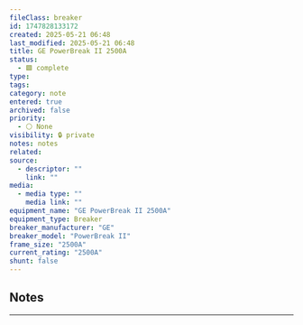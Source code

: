 ```yaml
---
fileClass: breaker
id: 1747828133172
created: 2025-05-21 06:48
last_modified: 2025-05-21 06:48
title: GE PowerBreak II 2500A
status:
  - 🟩 complete
type: 
tags: 
category: note
entered: true
archived: false
priority:
  - ⚪ None
visibility: 🔒 private
notes: notes
related: 
source:
  - descriptor: ""
    link: ""
media:
  - media type: ""
    media link: ""
equipment_name: "GE PowerBreak II 2500A"
equipment_type: Breaker
breaker_manufacturer: "GE"
breaker_model: "PowerBreak II"
frame_size: "2500A"
current_rating: "2500A"
shunt: false
---
```


## Notes
---

